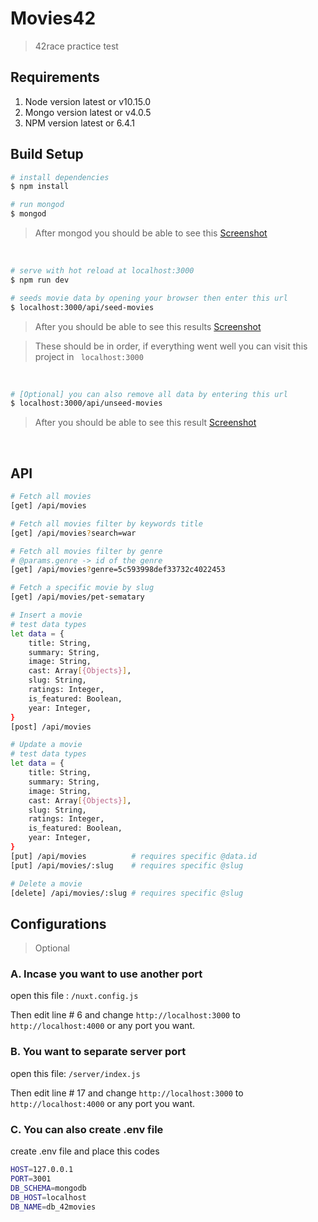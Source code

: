 # Movies42

> 42race practice test

## Requirements
1. Node version latest or v10.15.0
2. Mongo version latest or v4.0.5
3. NPM version latest or 6.4.1


## Build Setup

``` bash
# install dependencies
$ npm install
```

``` bash
# run mongod
$ mongod
```
> After mongod you should be able to see this [Screenshot](https://gyazo.com/94d5f48297d6a871f0251357ed19a8b1)
<br>

``` bash
# serve with hot reload at localhost:3000
$ npm run dev
```


``` bash
# seeds movie data by opening your browser then enter this url
$ localhost:3000/api/seed-movies
```
> After you should be able to see this results [Screenshot](https://gyazo.com/ed1c127403e6987e9107bb9a1e456eb3)

> These should be in order, if everything went well you can visit this project in ``` localhost:3000```

<br>

``` bash
# [Optional] you can also remove all data by entering this url
$ localhost:3000/api/unseed-movies
```
> After you should be able to see this result [Screenshot](https://gyazo.com/1bb48b793a14236d38219a20e9d93ae8)
<br>



## API


``` bash
# Fetch all movies
[get] /api/movies 

# Fetch all movies filter by keywords title
[get] /api/movies?search=war

# Fetch all movies filter by genre
# @params.genre -> id of the genre
[get] /api/movies?genre=5c593998def33732c4022453

# Fetch a specific movie by slug
[get] /api/movies/pet-sematary

# Insert a movie
# test data types
let data = {
    title: String,
    summary: String,
    image: String,
    cast: Array[{Objects}],
    slug: String,
    ratings: Integer,
    is_featured: Boolean,
    year: Integer,
}
[post] /api/movies

# Update a movie
# test data types
let data = {
    title: String,
    summary: String,
    image: String,
    cast: Array[{Objects}],
    slug: String,
    ratings: Integer,
    is_featured: Boolean,
    year: Integer,
}
[put] /api/movies          # requires specific @data.id
[put] /api/movies/:slug    # requires specific @slug

# Delete a movie
[delete] /api/movies/:slug # requires specific @slug

```


## Configurations
> Optional

### A. Incase you want to use another port

open this file :
``` /nuxt.config.js ```

Then edit line # 6 and change ```http://localhost:3000``` to ```http://localhost:4000``` or any port you want.

### B. You want to separate server port

open this file:
``` /server/index.js ```

Then edit line # 17 and change ```http://localhost:3000``` to ```http://localhost:4000``` or any port you want.

### C. You can also create .env file

create .env file and place this codes

``` bash
HOST=127.0.0.1
PORT=3001
DB_SCHEMA=mongodb
DB_HOST=localhost
DB_NAME=db_42movies
```



